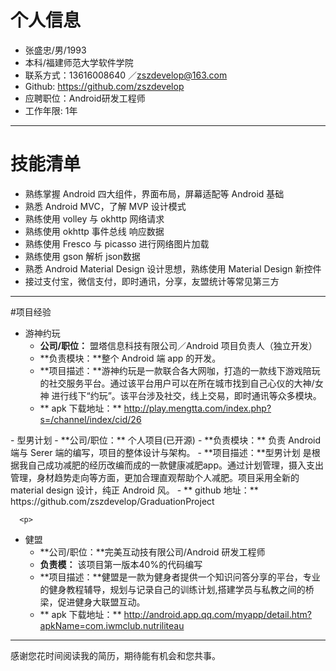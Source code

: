 # 个人信息

 - 张盛忠/男/1993
 - 本科/福建师范大学软件学院
 - 联系方式：13616008640 ／zszdevelop@163.com
 - Github: https://github.com/zszdevelop
 - 应聘职位：Android研发工程师 
 - 工作年限: 1年

 ---
 
# 技能清单
- 熟练掌握 Android 四大组件，界面布局，屏幕适配等 Android 基础
- 熟悉 Android MVC，了解 MVP 设计模式
- 熟练使用 volley 与 okhttp 网络请求
- 熟练使用 okhttp 事件总线 响应数据
- 熟练使用 Fresco 与 picasso 进行网络图片加载 
- 熟练使用 gson 解析 json数据
- 熟悉 Android Material Design 设计思想，熟练使用 Material Design 新控件
- 接过支付宝，微信支付，即时通讯，分享，友盟统计等常见第三方

---
#项目经验

- 游神约玩
  - **公司/职位：**  盟塔信息科技有限公司／Android 项目负责人（独立开发）
  - **负责模块：**整个 Android 端 app 的开发。
  - **项目描述：**游神约玩是一款联合各大网咖，打造的一款线下游戏陪玩的社交服务平台。通过该平台用户可以在所在城市找到自己心仪的大神/女神 进行线下“约玩”。该平台涉及社交，线上交易，即时通讯等众多模块。
  - ** apk 下载地址：**
  http://play.mengtta.com/index.php?s=/channel/index/cid/26
 <p>  
- 型男计划 	
  - **公司/职位：** 个人项目(已开源)
  - **负责模块：** 负责 Android 端与 Serer 端的编写，项目的整体设计与架构。
  - **项目描述：**型男计划  是根据我自己成功减肥的经历改编而成的一款健康减肥app。通过计划管理，摄入支出管理，身材趋势走向等方面，更加合理直观帮助个人减肥。项目采用全新的 material design 设计，纯正 Android 风。
  - ** github 地址：**  https://github.com/zszdevelop/GraduationProject  
    
      <p>   
- 健盟
  - **公司/职位：**完美互动技有限公司/Android 研发工程师
  - **负责模：** 该项目第一版本40%的代码编写
  - **项目描述：**健盟是一款为健身者提供一个知识问答分享的平台，专业的健身教程辅导，规划与记录自己的训练计划,搭建学员与私教之间的桥梁，促进健身大联盟互动。
   - ** apk 下载地址：**
  http://android.app.qq.com/myapp/detail.htm?apkName=com.iwmclub.nutriliteau
  

---

感谢您花时间阅读我的简历，期待能有机会和您共事。